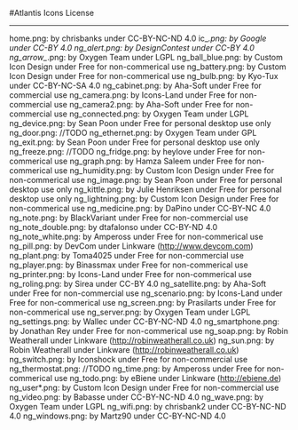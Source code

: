 #Atlantis
Icons License
***

home.png:           by chrisbanks under CC-BY-NC-ND 4.0 
ic_*.png:           by Google under CC-BY 4.0 
ng_alert.png:       by DesignContest under CC-BY 4.0 
ng_arrow_*.png:     by Oxygen Team under LGPL 
ng_ball_blue.png:   by Custom Icon Design under Free for non-commerical use
ng_battery.png:     by Custom Icon Design under Free for non-commerical use
ng_bulb.png:        by Kyo-Tux under CC-BY-NC-SA 4.0
ng_cabinet.png:     by Aha-Soft under Free for commercial use
ng_camera.png:      by Icons-Land under Free for non-commercial use
ng_camera2.png:     by Aha-Soft under Free for non-commercial use
ng_connected.png:   by Oxygen Team under LGPL
ng_device.png:      by Sean Poon under Free for personal desktop use only
ng_door.png:        //TODO
ng_ethernet.png:    by Oxygen Team under GPL
ng_exit.png:        by Sean Poon under Free for personal desktop use only
ng_freeze.png:      //TODO
ng_fridge.png:      by heylove under Free for non-commerical use
ng_graph.png:       by Hamza Saleem under Free for non-commerical use
ng_humidity.png:    by Custom Icon Design under Free for non-commerical use
ng_image.png:       by Sean Poon under Free for personal desktop use only
ng_kittle.png:      by Julie Henriksen under Free for personal desktop use only
ng_lightning.png:   by Custom Icon Design under Free for non-commerical use
ng_medicine.png:    by DaPino under CC-BY-NC 4.0
ng_note.png:        by BlackVariant under Free for non-commercial use
ng_note_double.png: by dtafalonso under CC-BY-ND 4.0
ng_note_white.png:  by Ampeross under Free for non-commerical use
ng_pill.png:        by DevCom under Linkware (http://www.devcom.com)
ng_plant.png:       by Toma4025 under Free for non-commercial use
ng_player.png:      by Binassmax under Free for non-commerical use
ng_printer.png:     by Icons-Land under Free for non-commerical use
ng_roling.png:      by Sirea under CC-BY 4.0
ng_satellite.png:   by Aha-Soft under Free for non-commercial use
ng_scenario.png:    by Icons-Land under Free for non-commerical use
ng_screen.png:      by Prasilarts under Free for non-commerical use
ng_server.png:      by Oxygen Team under LGPL
ng_settings.png:    by Wallec under CC-BY-NC-ND 4.0
ng_smartphone.png:  by Jonathan Rey under Free for non-commerical use
ng_soap.png:        by Robin Weatherall under Linkware (http://robinweatherall.co.uk)
ng_sun.png:         by Robin Weatherall under Linkware (http://robinweatherall.co.uk)
ng_switch.png:      by Iconshock under Free for non-commercial use
ng_thermostat.png:  //TODO
ng_time.png:        by Ampeross under Free for non-commerical use
ng_todo.png:        by eBiene under Linkware (http://ebiene.de)
ng_user*.png:       by Custom Icon Design under Free for non-commercial use
ng_video.png:       by Babasse under CC-BY-NC-ND 4.0
ng_wave.png:        by Oxygen Team under LGPL
ng_wifi.png:        by chrisbank2 under CC-BY-NC-ND 4.0
ng_windows.png:     by Martz90 under CC-BY-NC-ND 4.0
